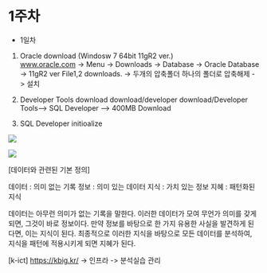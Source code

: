 # 1주차 

- 1일차 
1. Oracle download (Windosw 7 64bit 11gR2 ver.)\
www.oracle.com -> Menu -> Downloads -> Database -> Oracle Database -> 11gR2 ver File1,2 downloads. -> 두개의 압축폴더 하나의 폴더로 압축해제 -> 설치

2. Developer Tools download
download/developer download/Developer Tools--> SQL Developer --> 400MB Download

3. SQL Developer initioalize

![](https://raw.github.com/yoonkt200/DataScience/master/week1/week1_images/1.JPG)

![](https://raw.github.com/yoonkt200/DataScience/master/week1/week1_images/2.JPG)

[데이터와 관련된 기본 정의]

데이터 : 의미 없는 기록
정보 : 의미 있는 데이터
지식 : 가치 있는 정보
지혜 : 패턴화된 지식

데이터는 아무런 의미가 없는 기록을 말한다.
이러한 데이터가 모여 무언가 의미를 갖게 되면, 그것이 바로 정보이다.
만약 정보를 바탕으로 한 가지 유용한 사실을 발견하게 된다면, 이는 지식이 된다.
최종적으로 이러한 지식을 바탕으로 모든 데이터를 분석하여, 지식을 패턴에 적용시키게 되면 지혜가 된다.

[k-ict]
https://kbig.kr/ -> 인프라 -> 분석실습 관리